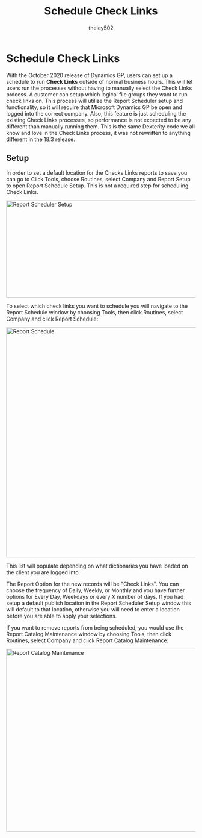 ﻿---
title: Schedule Check Links 
description: New in October 2020 - Schedule Check Links
ms.date: 09-30-2020
ms.topic: article
ms.prod: dynamics-gp
author: theley502
ms.author: theley
manager: edupont
---

# Schedule Check Links

With the October 2020 release of Dynamics GP, users can set up a schedule to run **Check Links** outside of normal business hours. This will let users run the processes without having to manually select the Check Links process. A customer can setup which logical file groups they want to run check links on. This process will utilize the Report Scheduler setup and functionality, so it will require that Microsoft Dynamics GP be open and logged into the correct company. Also, this feature is just scheduling the existing Check Links processes, so performance is not expected to be any different than manually running them. This is the same Dexterity code we all know and love in the Check Links process, it was not rewritten to anything different in the 18.3 release.

## Setup

In order to set a default location for the Checks Links reports to save you can go to Click Tools, choose Routines, select Company and Report Setup to open Report Schedule Setup. This is not a required step for scheduling Check Links.

<img src="media/image44.jpg" alt="Report Scheduler Setup" width="595" height="258" />

To select which check links you want to schedule you will navigate to the Report Schedule window by choosing Tools, then click Routines, select Company and click Report Schedule:

<img src="media/image45.jpg" alt="Report Schedule" width="624" height="611" />

This list will populate depending on what dictionaries you have loaded on the client you are logged into.

The Report Option for the new records will be "Check Links". You can choose the frequency of Daily, Weekly, or Monthly and you have further options for Every Day, Weekdays or every X number of days. If you had setup a default publish location in the Report Scheduler Setup window this will default to that location, otherwise you will need to enter a location before you are able to apply your selections.

If you want to remove reports from being scheduled, you would use the Report Catalog Maintenance window by choosing Tools, then click Routines, select Company and click Report Catalog Maintenance:

<img src="media/image46.jpg" alt="Report Catalog Maintenance" width="624" height="486" />
